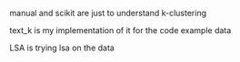 manual and scikit are just to understand k-clustering

text_k is my implementation of it for the code example data

LSA is trying lsa on the data